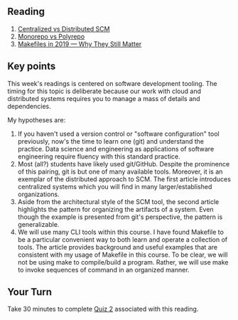 ## Reading
1. [Centralized vs Distributed SCM](https://web.archive.org/web/20190707165914/https://www.drdobbs.com/architecture-and-design/centralized-vs-distributed-scm/231600666)
2. [Monorepo vs Polyrepo](https://github.com/joelparkerhenderson/monorepo-vs-polyrepo)
3. [Makefiles in 2019 — Why They Still Matter](https://tech.trivago.com/2019/12/20/makefiles-in-2019-why-they-still-matter/)

## Key points

   This week's readings is centered on software development tooling. The timing for this topic is deliberate because our work with cloud and distributed systems requires you to manage a mass of details and dependencies. 

   My hypotheses are:

   1. If you haven't used a version control or "software configuration" tool previously, now's the time to learn one (git) and understand the practice. Data science and engineering as applications of software engineering require fluency with this standard practice.
   2. Most (all?) students have likely used git/GitHub. Despite the prominence of this pairing, git is but one of many available tools. Moreover, it is an exemplar of the distributed approach to SCM. The first article introduces centralized systems which you will find in many larger/established organizations. 
   3. Aside from the architectural style of the SCM tool, the second article highlights the pattern for organizing the artifacts of a system. Even though the example is presented from git's perspective, the pattern is generalizable.
   4. We will use many CLI tools within this course. I have found Makefile to be a particular convenient way to both learn and operate a collection of tools. The article provides background and useful examples that are consistent with my usage of Makefile in this course. To be clear, we will not be using make to compile/build a program. Rather, we will use make to invoke sequences of command in an organized manner.    

## Your Turn

   Take 30 minutes to complete [Quiz 2](https://canvas.sfu.ca/courses/67084/quizzes/) associated with this reading. 
